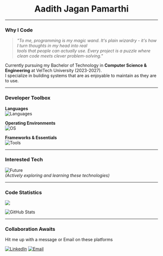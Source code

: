 <div align="center">
  
# Aadith Jagan Pamarthi

</div>

---

### **Why I Code**

> *"To me, programming is my magic wand. It's plain wizardry - it's how I turn thoughts in my head into real  
>  tools that people can actually use. Every project is a puzzle where clean code meets clever problem-solving."*

Currently pursuing my Bachelor of Technology in **Computer Science & Engineering** at VelTech University (2023-2027).  
I specialize in building systems that are as enjoyable to maintain as they are to use.

---

### Developer Toolbox

**Languages**  
![Languages](https://skillicons.dev/icons?i=python,java,kotlin,c,cpp&theme=light&perline=5)

**Operating Environments**  
![OS](https://skillicons.dev/icons?i=windows,arch,linux&theme=light)

**Frameworks & Essentials**  
![Tools](https://skillicons.dev/icons?i=github,androidstudio,vscode,tensorflow,git&theme=light)

---

### Interested Tech

![Future](https://skillicons.dev/icons?i=go,rust,firebase,docker,blender,opencv&theme=dark)  
  *(Actively exploring and learning these technologies)*

---

###  **Code Statistics**

![](https://komarev.com/ghpvc/?username=AJThePro99&style=flat-square)
  
![GitHub Stats](https://github-readme-stats.vercel.app/api?username=AJThePro99&show_icons=true&theme=radical&hide_title=true&hide=prs,issues)  

---

### **Collaboration Awaits**
Hit me up with a message or Email on these platforms

[![LinkedIn](https://skillicons.dev/icons?i=linkedin)](https://www.linkedin.com/in/aadith-pamarthi-30a5902a0/) 
[![Email](https://skillicons.dev/icons?i=gmail)](mailto:aadithjpamarthi@gmail.com)
